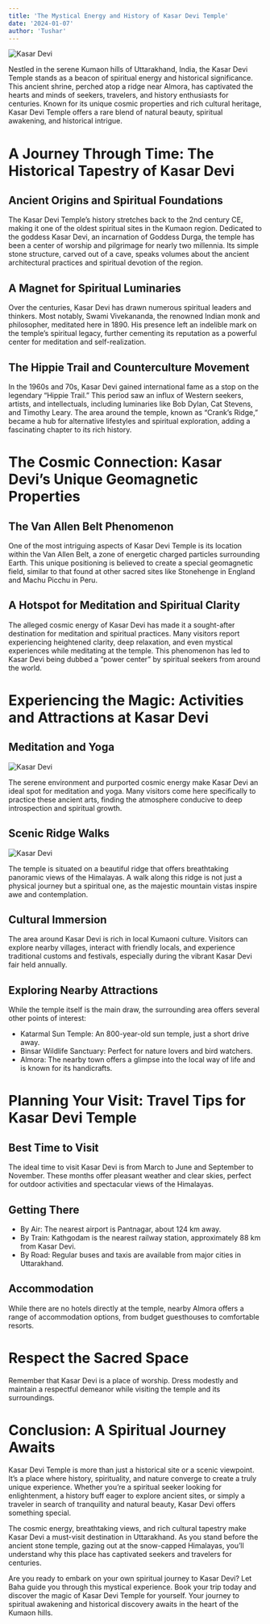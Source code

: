 ```yaml
---
title: 'The Mystical Energy and History of Kasar Devi Temple'
date: '2024-01-07'
author: 'Tushar'
---
```


![Kasar Devi](https://raw.githubusercontent.com/mapmymap/baha-assets/refs/heads/main/images/trek/plan/kasardeviviabhimtal/kasardeviviabhimtal_banner.png)

Nestled in the serene Kumaon hills of Uttarakhand, India, the Kasar Devi
Temple stands as a beacon of spiritual energy and historical
significance. This ancient shrine, perched atop a ridge near Almora, has
captivated the hearts and minds of seekers, travelers, and history
enthusiasts for centuries. Known for its unique cosmic properties and
rich cultural heritage, Kasar Devi Temple offers a rare blend of natural
beauty, spiritual awakening, and historical intrigue.

# A Journey Through Time: The Historical Tapestry of Kasar Devi

## Ancient Origins and Spiritual Foundations

The Kasar Devi Temple’s history stretches back to the 2nd century CE,
making it one of the oldest spiritual sites in the Kumaon region.
Dedicated to the goddess Kasar Devi, an incarnation of Goddess Durga,
the temple has been a center of worship and pilgrimage for nearly two
millennia. Its simple stone structure, carved out of a cave, speaks
volumes about the ancient architectural practices and spiritual devotion
of the region.

## A Magnet for Spiritual Luminaries

Over the centuries, Kasar Devi has drawn numerous spiritual leaders and
thinkers. Most notably, Swami Vivekananda, the renowned Indian monk and
philosopher, meditated here in 1890. His presence left an indelible mark
on the temple’s spiritual legacy, further cementing its reputation as a
powerful center for meditation and self-realization.

## The Hippie Trail and Counterculture Movement

In the 1960s and 70s, Kasar Devi gained international fame as a stop on
the legendary “Hippie Trail.” This period saw an influx of Western
seekers, artists, and intellectuals, including luminaries like Bob
Dylan, Cat Stevens, and Timothy Leary. The area around the temple, known
as “Crank’s Ridge,” became a hub for alternative lifestyles and
spiritual exploration, adding a fascinating chapter to its rich history.

# The Cosmic Connection: Kasar Devi’s Unique Geomagnetic Properties

## The Van Allen Belt Phenomenon

One of the most intriguing aspects of Kasar Devi Temple is its location
within the Van Allen Belt, a zone of energetic charged particles
surrounding Earth. This unique positioning is believed to create a
special geomagnetic field, similar to that found at other sacred sites
like Stonehenge in England and Machu Picchu in Peru.

## A Hotspot for Meditation and Spiritual Clarity

The alleged cosmic energy of Kasar Devi has made it a sought-after
destination for meditation and spiritual practices. Many visitors report
experiencing heightened clarity, deep relaxation, and even mystical
experiences while meditating at the temple. This phenomenon has led to
Kasar Devi being dubbed a “power center” by spiritual seekers from
around the world.

# Experiencing the Magic: Activities and Attractions at Kasar Devi

## Meditation and Yoga

![Kasar Devi](https://raw.githubusercontent.com/mapmymap/baha-assets/refs/heads/main/images/trek/plan/kasardeviviabhimtal/kasardeviviabhimtal_detail5.png)

The serene environment and purported cosmic energy make Kasar Devi an
ideal spot for meditation and yoga. Many visitors come here specifically
to practice these ancient arts, finding the atmosphere conducive to deep
introspection and spiritual growth.

## Scenic Ridge Walks

![Kasar Devi](https://raw.githubusercontent.com/mapmymap/baha-assets/refs/heads/main/images/trek/plan/kasardeviviabhimtal/kasardeviviabhimtal_detail4.png)

The temple is situated on a beautiful ridge that offers breathtaking
panoramic views of the Himalayas. A walk along this ridge is not just a
physical journey but a spiritual one, as the majestic mountain vistas
inspire awe and contemplation.

## Cultural Immersion

The area around Kasar Devi is rich in local Kumaoni culture. Visitors
can explore nearby villages, interact with friendly locals, and
experience traditional customs and festivals, especially during the
vibrant Kasar Devi fair held annually.

## Exploring Nearby Attractions

While the temple itself is the main draw, the surrounding area offers
several other points of interest:

- Katarmal Sun Temple: An 800-year-old sun temple, just a short drive
  away.
- Binsar Wildlife Sanctuary: Perfect for nature lovers and bird
  watchers.
- Almora: The nearby town offers a glimpse into the local way of life
  and is known for its handicrafts.

# Planning Your Visit: Travel Tips for Kasar Devi Temple

## Best Time to Visit

The ideal time to visit Kasar Devi is from March to June and September
to November. These months offer pleasant weather and clear skies,
perfect for outdoor activities and spectacular views of the Himalayas.

## Getting There

- By Air: The nearest airport is Pantnagar, about 124 km away.
- By Train: Kathgodam is the nearest railway station, approximately 88
  km from Kasar Devi.
- By Road: Regular buses and taxis are available from major cities in
  Uttarakhand.

## Accommodation

While there are no hotels directly at the temple, nearby Almora offers a
range of accommodation options, from budget guesthouses to comfortable
resorts.

# Respect the Sacred Space

Remember that Kasar Devi is a place of worship. Dress modestly and
maintain a respectful demeanor while visiting the temple and its
surroundings.

# Conclusion: A Spiritual Journey Awaits

Kasar Devi Temple is more than just a historical site or a scenic
viewpoint. It’s a place where history, spirituality, and nature converge
to create a truly unique experience. Whether you’re a spiritual seeker
looking for enlightenment, a history buff eager to explore ancient
sites, or simply a traveler in search of tranquility and natural beauty,
Kasar Devi offers something special.

The cosmic energy, breathtaking views, and rich cultural tapestry make
Kasar Devi a must-visit destination in Uttarakhand. As you stand before
the ancient stone temple, gazing out at the snow-capped Himalayas,
you’ll understand why this place has captivated seekers and travelers
for centuries.

Are you ready to embark on your own spiritual journey to Kasar Devi? Let
Baha guide you through this mystical experience. Book your trip today
and discover the magic of Kasar Devi Temple for yourself. Your journey
to spiritual awakening and historical discovery awaits in the heart of
the Kumaon hills.
